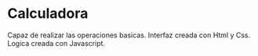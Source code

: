 # Calculadora
Capaz de realizar las operaciones basicas.
Interfaz creada con Html y Css.
Logica creada con Javascript.
